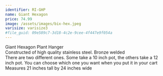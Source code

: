 ```yaml
---
identifier: RI-GHP
name: Giant Hexagon
price: 74.99
image: /assets/images/bix-hex.jpeg
varisize: varisize3
#file_guid: 09e589c7-3d18-4c2e-9cee-4f447e9f054a
---
```

Giant Hexagon Plant Hanger  
Constructed of high quality stainless steel. Bronze welded  
There are two different ones. Some take a 10 inch pot, the others take a 12 inch pot. You can choose which one you want when you put it in your cart  
Measures 21 inches tall by 24 inches wide  
